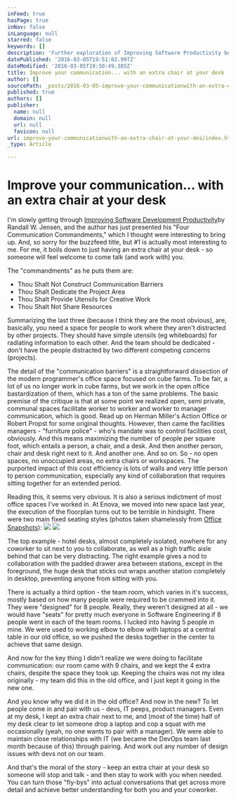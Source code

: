 ```yaml
---
inFeed: true
hasPage: true
inNav: false
inLanguage: null
starred: false
keywords: []
description: 'Further exploration of Improving Software Productivity book by Randall W. Jensen, focusing on the importance of your work area facilitating collaboration'
datePublished: '2016-03-05T19:51:02.997Z'
dateModified: '2016-03-05T19:50:49.385Z'
title: Improve your communication... with an extra chair at your desk
author: []
sourcePath: _posts/2016-03-05-improve-your-communicationwith-an-extra-chair-at-your-des.md
published: true
authors: []
publisher:
  name: null
  domain: null
  url: null
  favicon: null
url: improve-your-communicationwith-an-extra-chair-at-your-des/index.html
_type: Article

---
```

# Improve your communication... with an extra chair at your desk

I'm slowly getting through [Improving Software Development Productivity][0]by Randall W. Jensen, and the author has just presented his "Four Communication Commandments," which I thought were interesting to bring up. And, so sorry for the buzzfeed title, but \#1 is actually most interesting to me. For me, it boils down to just having an extra chair at your desk - so someone will feel welcome to come talk (and work with) you.

The "commandments" as he puts them are:

* Thou Shalt Not Construct Communication Barriers
* Thou Shalt Dedicate the Project Area
* Thou Shalt Provide Utensils for Creative Work
* Thou Shalt Not Share Resources

Summarizing the last three (because I think they are the most obvious), are, basically, you need a space for people to work where they aren't distracted by other projects. They should have simple utensils (eg whiteboards) for radiating information to each other. And the team should be dedicated - don't have the people distracted by two different competing concerns (projects).

The detail of the "communication barriers" is a straightforward dissection of the modern programmer's office space focused on cube farms. To be fair, a lot of us no longer work in cube farms, but we work in the open office bastardization of them, which has a ton of the same problems. The basic premise of the critique is that at some point we realized open, semi private, communal spaces facilitate worker to worker and worker to manager communication, which is good. Read up on Herman Miller's Action Office or Robert Propst for some original thoughts. However, then came the facilities managers - "furniture police" - who's mandate was to control facilities cost, obviously. And this means maximizing the number of people per square foot, which entails a person, a chair, and a desk. And then another person, chair and desk right next to it. And another one. And so on. So - no open spaces, no unoccupied areas, no extra chairs or workspaces. The purported impact of this cost efficiency is lots of walls and very little person to person communication, especially any kind of collaboration that requires sitting together for an extended period.

Reading this, it seems very obvious. It is also a serious indictment of most office spaces I've worked in. At Enova, we moved into new space last year, the execution of the floorplan turns out to be terrible in hindsight. There were two main fixed seating styles (photos taken shamelessly from [Office Snapshots][1]):
![](https://s3-us-west-2.amazonaws.com/the-grid-img/p/08c7e0255d62021de187819550770b42dcc48891.jpg)
![](https://the-grid-user-content.s3-us-west-2.amazonaws.com/58431060-4020-49af-9df8-7a8cb931c6f5.jpg)

The top example - hotel desks, almost completely isolated, nowhere for any coworker to sit next to you to collaborate, as well as a high traffic aisle behind that can be very distracting. The right example gives a nod to collaboration with the padded drawer area between stations, except in the foreground, the huge desk that sticks out wraps another station completely in desktop, preventing anyone from sitting with you.

There is actually a third option - the team room, which varies in it's success, mostly based on how many people were required to be crammed into it. They were "designed" for 8 people. Really, they weren't designed at all - we would have "seats" for pretty much everyone in Software Engineering if 8 people went in each of the team rooms. I lucked into having 5 people in mine. We were used to working elbow to elbow with laptops at a central table in our old office, so we pushed the desks together in the center to achieve that same design. 

And now for the key thing I didn't realize we were doing to facilitate communication: our room came with 9 chairs, and we kept the 4 extra chairs, despite the space they took up. Keeping the chairs was not my idea originally - my team did this in the old office, and I just kept it going in the new one. 

And you know why we did it in the old office? And now in the new? To let people come in and pair with us - devs, IT peeps, product managers. Even at my desk, I kept an extra chair next to me, and (most of the time) half of my desk clear to let someone drop a laptop and cop a squat with me occasionally (yeah, no one wants to pair with a manager). We were able to maintain close relationships with IT (we became the DevOps team last month because of this) through pairing. And work out any number of design issues with devs not on our team.

And that's the moral of the story - keep an extra chair at your desk so someone will stop and talk - and then stay to work with you when needed. You can turn those "fly-bys" into actual conversations that get across more detail and achieve better understanding for both you and your coworker.

[0]: http://www.amazon.com/Improving-Software-Development-Productivity-Quantitative-ebook/dp/B00N1ZN6IO
[1]: http://officesnapshots.com/photos/45897/
